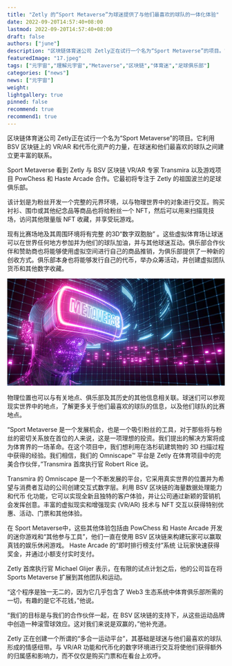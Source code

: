 ```yaml
---
title: "Zetly 的“Sport Metaverse”为球迷提供了与他们最喜欢的球队的一体化体验"
date: 2022-09-20T14:57:40+08:00
lastmod: 2022-09-20T14:57:40+08:00
draft: false
authors: ["june"]
description: "区块链体育迷公司 Zetly正在试行一个名为“Sport Metaverse”的项目。它利用 BSV 区块链上的 VR/AR 和代币化资产的力量，在球迷和他们最喜欢的球队之间建立更丰富的联系。"
featuredImage: "17.jpeg"
tags: ["元宇宙","理解元宇宙","Metaverse","区块链","体育迷","足球俱乐部"]
categories: ["news"]
news: ["元宇宙"]
weight: 
lightgallery: true
pinned: false
recommend: true
recommend1: true
---
```




区块链体育迷公司 Zetly正在试行一个名为“Sport Metaverse”的项目。它利用 BSV 区块链上的 VR/AR 和代币化资产的力量，在球迷和他们最喜欢的球队之间建立更丰富的联系。

Sport Metaverse 看到 Zetly 与 BSV 区块链 VR/AR 专家 Transmira 以及游戏项目 PowChess 和 Haste Arcade 合作。它最初将专注于 Zetly 的祖国波兰的足球俱乐部。

该计划是为粉丝开发一个完整的元界环境，以与物理世界中的对象进行交互。购买衬衫、围巾或其他纪念品等商品也将给粉丝一个 NFT，然后可以用来扫描竞技场，访问其他限量版 NFT 收藏，并享受玩游戏。

现有比赛场地及其周围环境将有完整 的3D“数字双胞胎” 。这些虚拟体育场让球迷可以在世界任何地方参加并为他们的球队加油，并与其他球迷互动。俱乐部合作伙伴和赞助商也将能够使用虚拟空间进行自己的商品推销，为俱乐部提供了一种新的创收方式。俱乐部本身也将能够发行自己的代币，举办众筹活动，并创建虚拟团队货币和其他数字收藏。

![3D 渲染。 霓虹灯背景。 阿凡达戴虚拟现实眼镜，电子头设备。 球员一准备比赛。 Metaverse 网络空间内的用户界面。 - 照片](16.jpg)



物理位置也可以与有关地点、俱乐部及其历史的其他信息相关联。球迷们可以参观现实世界中的地点，了解更多关于他们最喜欢的球队的信息，以及他们球队的比赛地点。

“Sport Metaverse 是一个发展机会，也是一个吸引粉丝的工具，对于那些将与粉丝的密切关系放在首位的人来说，这是一项理想的投资。我们提出的解决方案将成为体育界的一场革命。在这个项目中，我们想利用在洛杉矶建筑物的 3D 扫描过程中获得的经验。我们相信，我们的 Omniscape™ 平台是 Zetly 在体育项目中的完美合作伙伴，”Transmira 首席执行官 Robert Rice 说。

Transmira 的 Omniscape 是一个不断发展的平台，它采用真实世界的位置并为希望与消费者互动的公司创建交互式数字层。利用 BSV 区块链的海量数据处理能力和代币 化功能，它可以实现全新且独特的客户体验，并让公司通过新颖的营销机会发挥创意。丰富的虚拟现实和增强现实 (VR/AR) 技术与 NFT 交互以获得特别优惠、活动、门票和其他体验。

在 Sport Metaverse中，这些其他体验包括由 PowChess 和 Haste Arcade 开发的迷你游戏和“其他参与工具”，他们一直在使用 BSV 区块链来构建玩家可以赢取真钱的娱乐休闲游戏。 Haste Arcade 的“即时排行榜支付”系统 让玩家快速获得奖金，并通过小额支付实时支付。

Zetly 首席执行官 Michael Glijer 表示，在有限的试点计划之后，他的公司旨在将 Sports Metaverse 扩展到其他团队和运动。

“这个程序是独一无二的，因为它几乎包含了 Web3 生态系统中体育俱乐部所需的一切，有趣的是它不花钱，”他说。

“我们的目标是与我们的合作伙伴一起，在 BSV 区块链的支持下，从这些运动品牌中创造一种滚雪球效应。这对我们来说是双赢的，”他补充道。

Zetly 正在创建一个所谓的“多合一运动平台”，其基础是球迷与他们最喜欢的球队形成的情感纽带。与 VR/AR 功能和代币化的数字环境进行交互将使他们获得额外的归属感和影响力，而不仅仅是购买门票和在看台上欢呼。